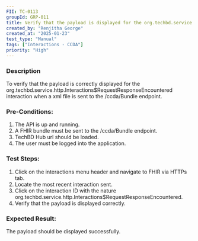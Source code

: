 ```yaml
---
FII: TC-0113
groupId: GRP-011
title: Verify that the payload is displayed for the org.techbd.service.http.Interactions$RequestResponseEncountered interaction when a xml file is sent to the /ccda/Bundle endpoint
created_by: "Renjitha George"
created_at: "2025-01-23"
test_type: "Manual"
tags: ["Interactions - CCDA"]
priority: "High"
---
```


### Description

To verify that the payload is correctly displayed for the
org.techbd.service.http.Interactions$RequestResponseEncountered interaction when
a xml file is sent to the /ccda/Bundle endpoint.

### Pre-Conditions:

1. The API is up and running.
2. A FHIR bundle must be sent to the /ccda/Bundle endpoint.
3. TechBD Hub url should be loaded.
4. The user must be logged into the application.

### Test Steps:

1. Click on the interactions menu header and navigate to FHIR via HTTPs tab.
2. Locate the most recent interaction sent.
3. Click on the interaction ID with the nature
   org.techbd.service.http.Interactions$RequestResponseEncountered.
4. Verify that the payload is displayed correctly.

### Expected Result:

The payload should be displayed successfully.
